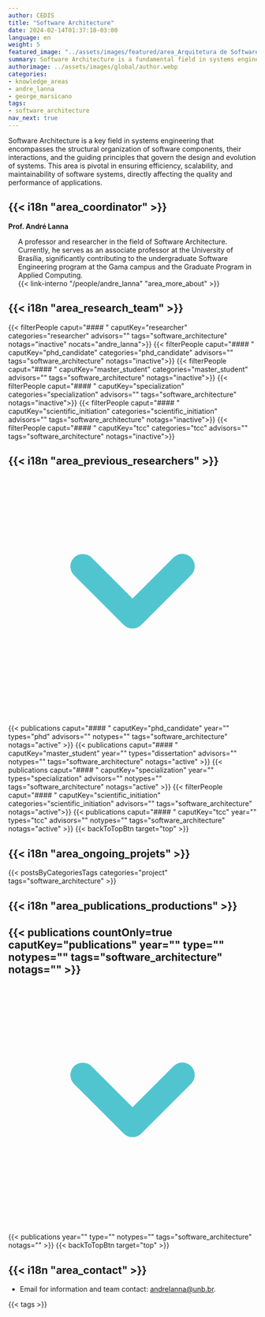 ```yaml
---
author: CEDIS
title: "Software Architecture"
date: 2024-02-14T01:37:18-03:00
language: en
weight: 5
featured_image: "../assets/images/featured/area_Arquitetura de Software.png"
summary: Software Architecture is a fundamental field in systems engineering involving the structural organization of software components, their interactions, and the guiding principles that define the design and evolution of systems. This area ensures the efficiency, scalability, and maintainability of software systems, directly impacting the quality and performance of applications.
authorimage: ../assets/images/global/author.webp
categories:
- knowledge_areas
- andre_lanna
- george_marsicano
tags: 
- software_architecture
nav_next: true
---
```

<div id="top"></div>

Software Architecture is a key field in systems engineering that encompasses the structural organization of software components, their interactions, and the guiding principles that govern the design and evolution of systems. This area is pivotal in ensuring efficiency, scalability, and maintainability of software systems, directly affecting the quality and performance of applications.

## {{< i18n "area_coordinator" >}}
**Prof. André Lanna**
<div style="margin-left: 20px;">
A professor and researcher in the field of Software Architecture. Currently, he serves as an associate professor at the University of Brasília, significantly contributing to the undergraduate Software Engineering program at the Gama campus and the Graduate Program in Applied Computing. 
<br>
{{< link-interno "/people/andre_lanna" "area_more_about" >}}
</div>

## {{< i18n "area_research_team" >}}

{{< filterPeople caput="#### " caputKey="researcher" categories="researcher" advisors="" tags="software_architecture" notags="inactive" nocats="andre_lanna">}}
{{< filterPeople caput="#### " caputKey="phd_candidate" categories="phd_candidate" advisors="" tags="software_architecture" notags="inactive">}}
{{< filterPeople caput="#### " caputKey="master_student" categories="master_student" advisors="" tags="software_architecture" notags="inactive">}}
{{< filterPeople caput="#### " caputKey="specialization" categories="specialization" advisors="" tags="software_architecture" notags="inactive">}}
{{< filterPeople caput="#### " caputKey="scientific_initiation" categories="scientific_initiation" advisors="" tags="software_architecture" notags="inactive">}}
{{< filterPeople caput="#### " caputKey="tcc" categories="tcc" advisors="" tags="software_architecture" notags="inactive">}}

<div id="previous-collaborators" x-data="{ showPrevious: false }">
    <h2 id="former-collaborators-title" @click="showPrevious = !showPrevious" class="text-xl font-bold mb-2 cursor-pointer flex items-center text-primary-900">
      {{< i18n "area_previous_researchers" >}}
      <svg :class="{'rotate-0': !showPrevious, 'rotate-180': showPrevious}" class="ml-2 h-5 w-5 transform transition-transform duration-200" xmlns="http://www.w3.org/2000/svg" viewBox="0 0 20 20" fill="#51C5CF"><path fill-rule="evenodd" d="M5.293 7.293a1 1 0 011.414 0L10 10.586l3.293-3.293a1 1 0 111.414 1.414l-4 4a1 1 0 01-1.414 0l-4-4a1 1 0 010-1.414z" clip-rule="evenodd" /></svg>
    </h2>
    <div x-show="showPrevious" x-cloak>
    {{< publications caput="#### " caputKey="phd_candidate"  year="" types="phd" advisors="" notypes="" tags="software_architecture" notags="active" >}}
    {{< publications caput="#### " caputKey="master_student" year="" types="dissertation" advisors="" notypes="" tags="software_architecture" notags="active" >}}
    {{< publications caput="#### " caputKey="specialization" year="" types="specialization" advisors="" notypes="" tags="software_architecture" notags="active" >}}
    {{< filterPeople caput="#### " caputKey="scientific_initiation" categories="scientific_initiation" advisors="" tags="software_architecture" notags="active">}}
    {{< publications caput="#### " caputKey="tcc" year="" types="tcc" advisors="" notypes="" tags="software_architecture" notags="active" >}}
    {{< backToTopBtn target="top" >}}
    </div>
  </div>

## {{< i18n "area_ongoing_projets" >}}

{{< postsByCategoriesTags categories="project" tags="software_architecture" >}}

## {{< i18n "area_publications_productions" >}}

<div id="npublications-section" x-data="{ showPublications: false }">
    <h2 id="npublications-title" @click="showPublications = !showPublications" class="text-xl font-bold mb-2 cursor-pointer flex items-center text-primary-900">
      {{< publications countOnly=true caputKey="publications" year="" type="" notypes="" tags="software_architecture" notags="" >}}
      <svg :class="{'rotate-0': !showPublications, 'rotate-180': showPublications}" class="ml-2 h-5 w-5 transform transition-transform duration-200" xmlns="http://www.w3.org/2000/svg" viewBox="0 0 20 20" fill="#51C5CF"><path fill-rule="evenodd" d="M5.293 7.293a1 1 0 011.414 0L10 10.586l3.293-3.293a1 1 0 111.414 1.414l-4 4a1 1 0 01-1.414 0l-4-4a1 1 0 010-1.414z" clip-rule="evenodd" /></svg>
    </h2>
    <div x-show="showPublications" x-cloak>
      {{< publications year="" type="" notypes="" tags="software_architecture" notags="" >}} 
      {{< backToTopBtn target="top" >}}
    </div>
</div>

## {{< i18n "area_contact" >}}
- Email for information and team contact: [andrelanna@unb.br](mailto:andrelanna@unb.br).

{{< tags >}}